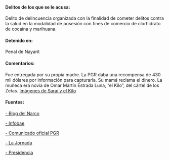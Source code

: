 #### Delitos de los que se le acusa: 

Delito de delincuencia organizada con la finalidad de cometer delitos contra la salud en la modalidad de posesión con fines de comercio de clorhidrato de cocaína y marihuana.

#### Detenido en:

Penal de Nayarit

#### Comentarios:

Fue entregada por su propia madre. La PGR daba una recompensa de 430 mil dólares por información para capturarla. Su mamá reclama el dinero.  La muñeca era novia de Omar Martín Estrada Luna, “el Kilo”, del cártel de los Zetas.  [Imágenes de Saraí y el Kilo](http://elfindemexico.blogspot.mx/2011/04/imagenes-de-el-comandante-kilo-y-sus.html )

#### Fuentes:

[- Blog del Narco](http://www.blogdelnarco.com/2011/04/fabiola-sarai-diaz-arroyo-alias-la-fila.html)


[- Infobae](http://www.infobae.com/2011/04/27/1023863-una-narco-entregada-su-propia-madre) 


[- Comunicado oficial PGR](http://www.pgr.gob.mx/prensa/2007/bol11/abr/386.pdf) 


[- La Jornada](http://www.jornada.unam.mx/2011/06/11/politica/010n1pol )
 

[- Presidencia](http://calderon.presidencia.gob.mx/2011/07/se-inicia-proceso-penal-a-181-personas-consignadas-por-la-siedo-durante-junio/ ) 

